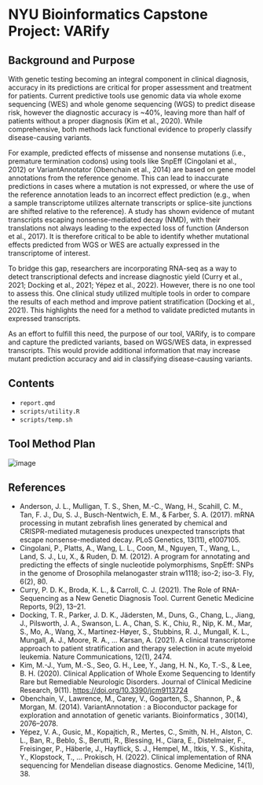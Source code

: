 # NYU Bioinformatics Capstone Project: VARify
## Background and Purpose
With genetic testing becoming an integral component in clinical diagnosis, accuracy in its predictions are critical for proper assessment and treatment for patients. Current predictive tools use genomic data via whole exome sequencing (WES) and whole genome sequencing (WGS) to predict disease risk, however the diagnostic accuracy is ~40%, leaving more than half of patients without a proper diagnosis (Kim et al., 2020). While comprehensive, both methods lack functional evidence to properly classify disease-causing variants. 

For example, predicted effects of missense and nonsense mutations (i.e., premature termination codons) using tools like SnpEff (Cingolani et al., 2012) or VariantAnnotator (Obenchain et al., 2014) are based on gene model annotations from the reference genome. This can lead to inaccurate predictions in cases where a mutation is not expressed, or where the use of the reference annotation leads to an incorrect effect prediction (e.g., when a sample transcriptome utilizes alternate transcripts or splice-site junctions are shifted relative to the reference). A study has shown evidence of mutant transcripts escaping nonsense-mediated decay (NMD), with their translations not always leading to the expected loss of function (Anderson et al., 2017). It is therefore critical to be able to identify whether mutational effects predicted from WGS or WES are actually expressed in the transcriptome of interest.

To bridge this gap, researchers are incorporating RNA-seq as a way to detect transcriptional defects and increase diagnostic yield (Curry et al., 2021; Docking et al., 2021; Yépez et al., 2022). However, there is no one tool to assess this. One clinical study utilized multiple tools in order to compare the results of each method and improve patient stratification (Docking et al., 2021). This highlights the need for a method to validate predicted mutants in expressed transcripts. 

As an effort to fulfill this need, the purpose of our tool, VARify, is to compare and capture the predicted variants, based on WGS/WES data, in expressed transcripts. This would provide additional information that may increase mutant prediction accuracy and aid in classifying disease-causing variants. 

## Contents
* `report.qmd`
* `scripts/utility.R`
* `scripts/temp.sh`

## Tool Method Plan
![image](https://user-images.githubusercontent.com/92037458/210402025-93ef1bd0-7528-4f35-9754-23ad3988c401.png)

## References
* Anderson, J. L., Mulligan, T. S., Shen, M.-C., Wang, H., Scahill, C. M., Tan, F. J., Du, S. J., Busch-Nentwich, E. M., & Farber, S. A. (2017). mRNA processing in mutant zebrafish lines generated by chemical and CRISPR-mediated mutagenesis produces unexpected transcripts that escape nonsense-mediated decay. PLoS Genetics, 13(11), e1007105.
* Cingolani, P., Platts, A., Wang, L. L., Coon, M., Nguyen, T., Wang, L., Land, S. J., Lu, X., & Ruden, D. M. (2012). A program for annotating and predicting the effects of single nucleotide polymorphisms, SnpEff: SNPs in the genome of Drosophila melanogaster strain w1118; iso-2; iso-3. Fly, 6(2), 80.
* Curry, P. D. K., Broda, K. L., & Carroll, C. J. (2021). The Role of RNA-Sequencing as a New Genetic Diagnosis Tool. Current Genetic Medicine Reports, 9(2), 13–21.
* Docking, T. R., Parker, J. D. K., Jädersten, M., Duns, G., Chang, L., Jiang, J., Pilsworth, J. A., Swanson, L. A., Chan, S. K., Chiu, R., Nip, K. M., Mar, S., Mo, A., Wang, X., Martinez-Høyer, S., Stubbins, R. J., Mungall, K. L., Mungall, A. J., Moore, R. A., … Karsan, A. (2021). A clinical transcriptome approach to patient stratification and therapy selection in acute myeloid leukemia. Nature Communications, 12(1), 2474.
* Kim, M.-J., Yum, M.-S., Seo, G. H., Lee, Y., Jang, H. N., Ko, T.-S., & Lee, B. H. (2020). Clinical Application of Whole Exome Sequencing to Identify Rare but Remediable Neurologic Disorders. Journal of Clinical Medicine Research, 9(11). https://doi.org/10.3390/jcm9113724
* Obenchain, V., Lawrence, M., Carey, V., Gogarten, S., Shannon, P., & Morgan, M. (2014). VariantAnnotation : a Bioconductor package for exploration and annotation of genetic variants. Bioinformatics , 30(14), 2076–2078.
* Yépez, V. A., Gusic, M., Kopajtich, R., Mertes, C., Smith, N. H., Alston, C. L., Ban, R., Beblo, S., Berutti, R., Blessing, H., Ciara, E., Distelmaier, F., Freisinger, P., Häberle, J., Hayflick, S. J., Hempel, M., Itkis, Y. S., Kishita, Y., Klopstock, T., … Prokisch, H. (2022). Clinical implementation of RNA sequencing for Mendelian disease diagnostics. Genome Medicine, 14(1), 38.
